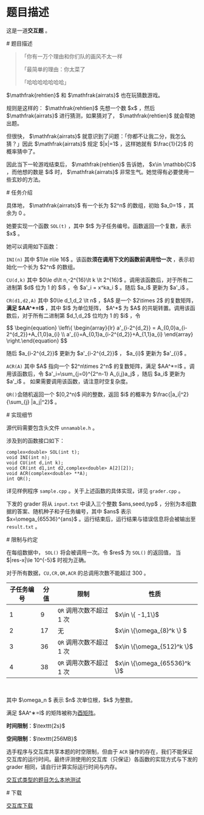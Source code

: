 # 题目描述

<p>这是一道<strong>交互题</strong> 。</p>
# 题目描述


<blockquote>
<p>「你有一万个理由和你们队的画风不太一样</p>
<p>「最简单的理由：你太菜了</p>
<p>「哈哈哈哈哈哈哈」</p>
</blockquote>
<p> $\mathfrak{rehtien}$ 和 $\mathfrak{airrats}$ 也在玩猜数游戏。</p>
<p>规则是这样的： $\mathfrak{rehtien}$ 先想一个数 $x$ ，然后 $\mathfrak{airrats}$ 进行猜测，如果猜对了， $\mathfrak{rehtien}$ 就会帮她出题。</p>
<p>但很快， $\mathfrak{airrats}$ 就意识到了问题：「你都不让我二分，我怎么猜？」因此 $\mathfrak{airrats}$ 规定 $|x|=1$ ，这样她就有 $\frac{1}{2}$ 的概率猜中了。</p>
<p>因此当下一轮游戏结束后， $\mathfrak{rehtien}$ 告诉她， $x\in \mathbb{C}$ ，而他想的数是 $i$ 时， $\mathfrak{airrats}$ 非常生气。她觉得有必要使用一些玄妙的方法。</p>
# 任务介绍


<p>具体地， $\mathfrak{airrats}$ 有一个长为 $2^n$ 的数组，初始 $a_0=1$ ，其余为 0 。</p>
<p>她要实现一个函数 <code>SOL(t)</code> ，其中 $t$ 为子任务编号。函数返回一个复数，表示 $x$ 。</p>
<p>她可以调用如下函数：</p>
<p> <code>INI(n)</code> 其中 $1\le n\le 16$ 。该函数<strong>须在调用下文的函数前调用恰一次</strong> ，表示初始化一个长为 $2^n$ 的数组。</p>
<p> <code>CU(d,k)</code> 其中 $0\le d\lt n,-2^{16}\lt k \lt 2^{16}$ 。调用该函数后，对于所有二进制第 $d$ 位为 1 的 $i$ ，令 $a&#39;_i = x^ka_i $ 。随后 $a_i$ 更新为 $a&#39;_i$ 。</p>
<p> <code>CR(d1,d2,A)</code> 其中 $0\le d_1,d_2 \lt n$ ，$A$ 是一个 $2\times 2$ 的复数矩阵，<strong>满足 $AA^*=I$ </strong>，其中 $I$ 为单位矩阵， $A^*$ 为 $A$ 的共轭转置。调用该函数后，对于所有二进制第 $d_1,d_2$ 位均为 1 的 $i$ ，令 </p>
<p>$$ \begin{equation} \left\{  \begin{array}{lr}  a&#39;_{i-2^{d_2}} = A_{0,0}a_{i-2^{d_2}}+A_{1,0}a_{i}  \\ a&#39;_{i}=A_{0,1}a_{i-2^{d_2}}+A_{1,1}a_{i}  \end{array} \right.\end{equation} $$   </p>
<p>随后 $a_{i-2^{d_2}}$ 更新为 $a&#39;_{i-2^{d_2}}$ ， $a_{i}$ 更新为 $a&#39;_{i}$  。</p>
<p> <code>ACR(A)</code> 其中 $A$ 指向一个 $2^n\times 2^n$ 的复数矩阵，满足 $AA^*=I$ 。调用该函数后，令 $a&#39;_i=\sum_{j=0}^{2^n-1} A_{i,j}a_j$ ，随后 $a_i$ 更新为 $a&#39;_i$ 。  如果需要调用该函数，请注意时空复杂度。</p>
<p> <code>QR()</code>会随机返回一个 $[0,2^n)$ 间的整数，返回 $i$ 的概率为 $\frac{|a_i|^2}{\sum_{j} |a_j|^2}$ 。</p>
# 实现细节


<p>源代码需要包含头文件 <code>unnamable.h</code> 。</p>
<p>涉及到的函数接口如下：</p>
<pre><code class="sh_cpp">complex&lt;double&gt; SOL(int t);
void INI(int n);
void CU(int d,int k);
void CR(int d1,int d2,complex&lt;double&gt; A[2][2]);
void ACR(complex&lt;double&gt; **A);
int QR();</code></pre>
<p>详见样例程序 <code>sample.cpp</code> 。关于上述函数的具体实现，详见 <code>grader.cpp</code> 。</p>
<p>下发的 grader 将从 <code>input.txt</code> 中读入三个整数 $ans,seed,typ$ ，分别为本组数据的答案、随机种子和子任务编号，其中 $ans$ 表示 $x=\omega_{65536}^{ans}$ 。运行结束后，运行结果与错误信息将会被输出至 <code>result.txt</code> 。</p>
# 限制与约定


<p>在每组数据中， <code>SOL()</code> 将会被调用一次。令 $res$ 为 <code>SOL()</code> 的返回值， 当 $|res-x|\le 10^{-5}$ 时视为正确。</p>
<p>对于所有数据，<code>CU,CR,QR,ACR</code> 的总调用次数不能超过 300 。</p>
<div class="table-responsive">
<table class="table table-bordered table-text-center table-verticle-middle"><thead><tr><th>子任务编号</th><th>分值</th><th>限制</th><th>性质</th></tr></thead><tbody><tr><td>1</td><td>9</td><td><code>QR</code> 调用次数不超过 1 次</td><td>$x\in \{ -1,1\}$</td></tr><tr><td>2</td><td>17</td><td>无</td><td>$x\in \{\omega_{8}^k \} $</td></tr><tr><td>3</td><td>36</td><td><code>QR</code> 调用次数不超过 1 次</td><td>$x\in \{\omega_{512}^k \}$</td></tr><tr><td>4</td><td>38</td><td><code>QR</code> 调用次数不超过 1 次</td><td>$x\in \{\omega_{65536}^k \}$</td></tr></tbody></table><p> </p>
</div>

<p>其中 $\omega_n $ 表示 $n$ 次单位根，$k$ 为整数。</p>
<p>满足 $AA^∗=I$ 的矩阵被称为<a href="https://en.wikipedia.org/wiki/Unitary_matrix">酉矩阵</a>。</p>
<p><strong>时间限制</strong>：$\texttt{2s}$</p>
<p><strong>空间限制</strong>：$\texttt{256MB}$</p>
<p>选手程序与交互库共享本题的时空限制，但由于 <code>ACR</code> 操作的存在，我们不能保证交互库的运行时间。最终评测使用的交互库（只保证）各函数的实现方式与下发的 grader 相同，请自行计算实际运行时间与内存。</p>
<p><a href="/faq">交互式类型的题目怎么本地测试</a></p>
# 下载


<p><a href="/download.php?type=problem&amp;id=443">交互库下载</a></p>
